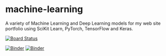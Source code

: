 # machine-learning
A variety of Machine Learning and Deep Learning models for my web site portfolio using SciKit Learn, PyTorch, TensorFlow and Keras.

[![Board Status](https://dev.azure.com/lynstanford/d3b5097c-3446-4022-bfca-3cee97f230e5/c476ec00-3912-49b2-9020-080bb67dd15a/_apis/work/boardbadge/8bb491d1-28d5-43a6-aa0d-676200cf2e74?columnOptions=1)](https://dev.azure.com/lynstanford/d3b5097c-3446-4022-bfca-3cee97f230e5/_boards/board/t/c476ec00-3912-49b2-9020-080bb67dd15a/Microsoft.RequirementCategory/)

[![Binder](https://mybinder.org/badge_logo.svg)](https://mybinder.org/v2/gh/lynstanford/machine-learning-projects/machine-learning/HEAD?labpath=decision_tree.ipynb)
[![Binder](https://mybinder.org/badge_logo.svg)](https://mybinder.org/v2/gh/lynstanford/machine-learning-projects/main?urlpath=https%3A%2F%2Fgithub.com%2Flynstanford%2Fmachine-learning-projects%2Fblob%2Fmain%2Fsupervised-learning%2Fregression%2Flogistic-regression%2Flogistic_regression.ipynb)
